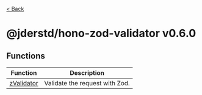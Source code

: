[< Back](./../../README.md)

# @jderstd/hono-zod-validator v0.6.0

## Functions

| Function | Description |
| ------ | ------ |
| [zValidator](functions/zValidator.md) | Validate the request with Zod. |
